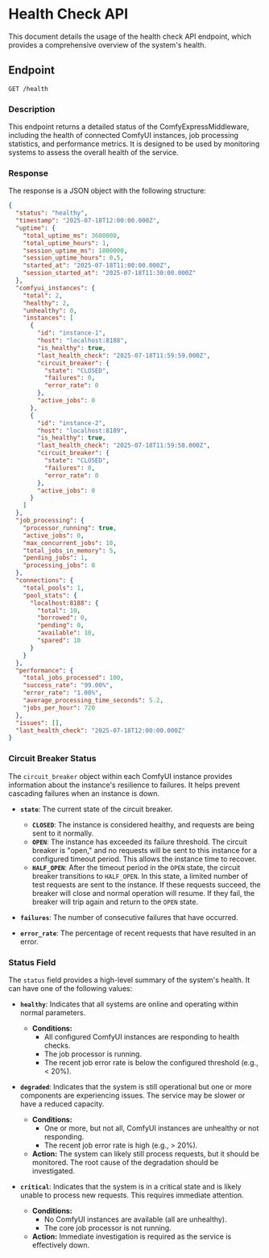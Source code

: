 # Health Check API

This document details the usage of the health check API endpoint, which provides a comprehensive overview of the system's health.

## Endpoint

`GET /health`

### Description

This endpoint returns a detailed status of the ComfyExpressMiddleware, including the health of connected ComfyUI instances, job processing statistics, and performance metrics. It is designed to be used by monitoring systems to assess the overall health of the service.

### Response

The response is a JSON object with the following structure:

```json
{
  "status": "healthy",
  "timestamp": "2025-07-18T12:00:00.000Z",
  "uptime": {
    "total_uptime_ms": 3600000,
    "total_uptime_hours": 1,
    "session_uptime_ms": 1800000,
    "session_uptime_hours": 0.5,
    "started_at": "2025-07-18T11:00:00.000Z",
    "session_started_at": "2025-07-18T11:30:00.000Z"
  },
  "comfyui_instances": {
    "total": 2,
    "healthy": 2,
    "unhealthy": 0,
    "instances": [
      {
        "id": "instance-1",
        "host": "localhost:8188",
        "is_healthy": true,
        "last_health_check": "2025-07-18T11:59:59.000Z",
        "circuit_breaker": {
          "state": "CLOSED",
          "failures": 0,
          "error_rate": 0
        },
        "active_jobs": 0
      },
      {
        "id": "instance-2",
        "host": "localhost:8189",
        "is_healthy": true,
        "last_health_check": "2025-07-18T11:59:58.000Z",
        "circuit_breaker": {
          "state": "CLOSED",
          "failures": 0,
          "error_rate": 0
        },
        "active_jobs": 0
      }
    ]
  },
  "job_processing": {
    "processor_running": true,
    "active_jobs": 0,
    "max_concurrent_jobs": 10,
    "total_jobs_in_memory": 5,
    "pending_jobs": 1,
    "processing_jobs": 0
  },
  "connections": {
    "total_pools": 1,
    "pool_stats": {
      "localhost:8188": {
        "total": 10,
        "borrowed": 0,
        "pending": 0,
        "available": 10,
        "spared": 10
      }
    }
  },
  "performance": {
    "total_jobs_processed": 100,
    "success_rate": "99.00%",
    "error_rate": "1.00%",
    "average_processing_time_seconds": 5.2,
    "jobs_per_hour": 720
  },
  "issues": [],
  "last_health_check": "2025-07-18T12:00:00.000Z"
}
```

### Circuit Breaker Status

The `circuit_breaker` object within each ComfyUI instance provides information about the instance's resilience to failures. It helps prevent cascading failures when an instance is down.

-   **`state`**: The current state of the circuit breaker.
    -   **`CLOSED`**: The instance is considered healthy, and requests are being sent to it normally.
    -   **`OPEN`**: The instance has exceeded its failure threshold. The circuit breaker is "open," and no requests will be sent to this instance for a configured timeout period. This allows the instance time to recover.
    -   **`HALF_OPEN`**: After the timeout period in the `OPEN` state, the circuit breaker transitions to `HALF_OPEN`. In this state, a limited number of test requests are sent to the instance. If these requests succeed, the breaker will close and normal operation will resume. If they fail, the breaker will trip again and return to the `OPEN` state.

-   **`failures`**: The number of consecutive failures that have occurred.

-   **`error_rate`**: The percentage of recent requests that have resulted in an error.

### Status Field

The `status` field provides a high-level summary of the system's health. It can have one of the following values:

-   **`healthy`**: Indicates that all systems are online and operating within normal parameters.
    -   **Conditions:**
        -   All configured ComfyUI instances are responding to health checks.
        -   The job processor is running.
        -   The recent job error rate is below the configured threshold (e.g., < 20%).

-   **`degraded`**: Indicates that the system is still operational but one or more components are experiencing issues. The service may be slower or have a reduced capacity.
    -   **Conditions:**
        -   One or more, but not all, ComfyUI instances are unhealthy or not responding.
        -   The recent job error rate is high (e.g., > 20%).
    -   **Action:** The system can likely still process requests, but it should be monitored. The root cause of the degradation should be investigated.

-   **`critical`**: Indicates that the system is in a critical state and is likely unable to process new requests. This requires immediate attention.
    -   **Conditions:**
        -   No ComfyUI instances are available (all are unhealthy).
        -   The core job processor is not running.
    -   **Action:** Immediate investigation is required as the service is effectively down.
